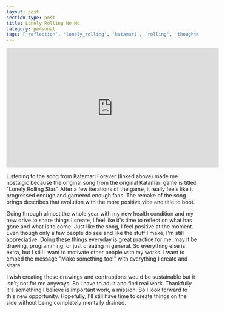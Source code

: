 ```yaml
---
layout: post
section-type: post
title: Lonely Rolling No Mo
category: personal
tags: ['reflection', 'lonely_rolling', 'katamari', 'rolling', 'thoughts', 'forever', 'soundtrack']
---
```

	
  <p align="center"><iframe width="560" height="315" src="https://www.youtube.com/embed/9lx7w1dNs5Y" frameborder="0"> </iframe></p>

Listening to the song from Katamari Forever (linked above) made me nostalgic because the original song from the original Katamari game is titled "Lonely Rolling Star." After a few iterations of the game, it really feels like it progressed enough and garnered enough fans. The remake of the song brings describes that evolution with the more positive vibe and title to boot.

Going through almost the whole year with my new health condition and my new drive to share things I create, I feel like it's time to reflect on what has gone and what is to come. Just like the song, I feel positive at the moment. Even though only a few people do see and like the stuff I make, I'm still appreciative. Doing these things everyday is great practice for me, may it be drawing, programming, or just creating in general. So everything else is extra, but I still I want to motivate other people with my works. I want to embed the message "Make something too!" with everything I create and share.

I wish creating these drawings and contraptions would be sustainable but it isn't; not for me anyways. So I have to adult and find real work. Thankfully it's something I believe is important work, a mission. So I look forward to this new opportunity. Hopefully, I'll still have time to create things on the side without being completely mentally drained.
